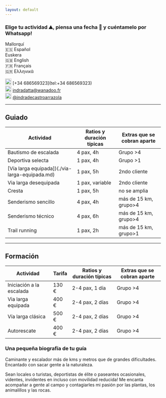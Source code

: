 ```yaml
---
layout: default
---
```


### Elige tu actividad :mountain:, piensa una fecha :date: y cuéntamelo por Whatsapp!

Mallorquí<br>
:es: Español<br>
Euskera<br>
:gb: English<br>
:fr: Français<br>
:greece: Ελληνικά

<img src="https://raw.githubusercontent.com/FortAwesome/Font-Awesome/6.x/svgs/brands/whatsapp.svg" width="20" height="20"> [+34 686569323](tel:+34 686569323)<br>
<img src="https://raw.githubusercontent.com/FortAwesome/Font-Awesome/6.x/svgs/regular/envelope.svg" width="20" height="20"> [indradatta@wanadoo.fr](mailto:indradatta@wanadoo.fr)<br>
<img src="https://raw.githubusercontent.com/FortAwesome/Font-Awesome/6.x/svgs/brands/instagram.svg" width="20" height="20"> [@indradecastroarrazola](https://www.instagram.com/indradecastroarrazola/)<br>

* * *

## Guiado

| **Actividad**                                  | **Ratios y duración típicas** | **Extras que se cobran aparte** |
| ---------------------------------------------- | ----------------------------- | ------------------------------- |
| Bautismo de escalada                           | 4 pax, 4h                     | Grupo >4                        |
| Deportiva selecta                              | 1 pax, 4h                     | Grupo >1                        |
| [Vía larga equipada])(./via-larga-equipada.md) | 1 pax, 5h                     | 2ndo cliente                    |
| Via larga desequipada                          | 1 pax, variable               | 2ndo cliente                    |
| Cresta                                         | 1 pax, 5h                     | no se amplia                    |
| Senderismo sencillo                            | 4 pax, 4h                     | más de 15 km, grupo>4           |
| Senderismo técnico                             | 4 pax, 6h                     | más de 15 km, grupo>4           |
| Trail running                                  | 1 pax, 2h                     | más de 15 km, grupo>1           |

* * * 
## Formación

| **Actividad**            | **Tarifa** | **Ratios y duración típicas** | **Extras que se cobran aparte** |
| ------------------------ | ------------------------ | ----------------------------- | ------------------------------------- |
| Iniciación a la escalada | 130 €                    | 2-4 pax, 1 día                | Grupo >4                              |
| Via larga equipada       | 400 €                    | 2-4 pax, 2 días               | Grupo >4                              |
| Vía larga clásica        | 500 €                    | 2-4 pax, 2 días               | Grupo >4                              |
| Autorescate              | 400 €                    | 2-4 pax, 2 días               | Grupo >4                              |


### Una pequeña biografía de tu guía
Caminante y escalador más de kms y metros que de grandes dificultades. Encantado con sacar gente a la naturaleza.

Sean locales o turistas, deportistas de élite o paseantes ocasionales, videntes, invidentes en incluso con movilidad reducida! Me encanta acompañar a gente al campo y contagiarles mi pasión por las plantas, los animalillos y las rocas.


